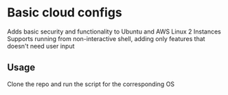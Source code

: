 # Basic cloud configs
Adds basic security and functionality to Ubuntu and AWS Linux 2 Instances   
Supports running from non-interactive shell, adding only features that doesn't need user input  

## Usage
Clone the repo and run the script for the corresponding OS
